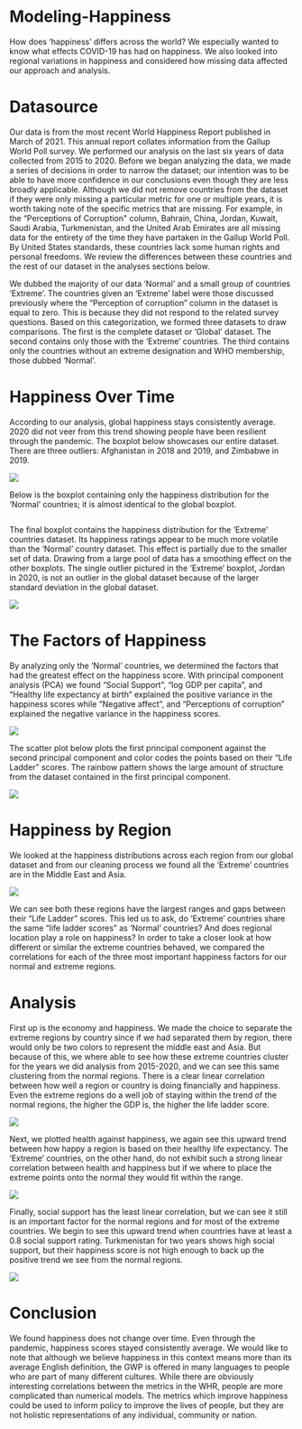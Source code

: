 # Modeling-Happiness
How does ‘happiness’ differs across the world? We especially wanted to know what effects COVID-19 has had on happiness. We also looked into regional variations in happiness and considered how missing data affected our approach and analysis.

# Datasource
Our data is from the most recent World Happiness Report published in March of 2021. This annual report collates information from the Gallup World Poll survey. We performed our analysis on the last six years of data collected from 2015 to 2020. Before we began analyzing the data, we made a series of decisions in order to narrow the dataset; our intention was to be able to have more confidence in our conclusions even though they are less broadly applicable. 
Although we did not remove countries from the dataset if they were only missing a particular metric for one or multiple years, it is worth taking note of the specific metrics that are missing. For example, in the “Perceptions of Corruption" column, Bahrain, China, Jordan, Kuwait, Saudi Arabia, Turkmenistan, and the United Arab Emirates are all missing data for the entirety of the time they have partaken in the Gallup World Poll. By United States standards, these countries lack some human rights and personal freedoms. We review the differences between these countries and the rest of our dataset in the analyses sections below. 

We dubbed the majority of our data ‘Normal’ and a small group of countries ‘Extreme’. The countries given an ‘Extreme’ label were those discussed previously where the “Perception of corruption” column in the dataset is equal to zero. This is because they did not respond to the related survey questions. Based on this categorization, we formed three datasets to draw comparisons. The first is the complete dataset or ‘Global’ dataset. The second contains only those with the ‘Extreme’ countries. The third contains only the countries without an extreme designation and WHO membership, those dubbed ‘Normal’. 

# Happiness Over Time
According to our analysis, global happiness stays consistently average. 2020 did not veer from this trend showing people have been resilient through the pandemic. The boxplot below showcases our entire dataset. There are three outliers: Afghanistan in 2018 and 2019, and Zimbabwe in 2019.

<img src="https://raw.githubusercontent.com/LKPelayoUribe/Modeling-Happiness/main/Global_dataSET.PNG">

Below is the boxplot containing only the happiness distribution for the ‘Normal’ countries; it is almost identical to the global boxplot.

<img src="">

The final boxplot contains the happiness distribution for the ‘Extreme’ countries dataset. Its happiness ratings appear to be much more volatile than the ‘Normal’ country dataset. This effect is partially due to the smaller set of data. Drawing from a large pool of data has a smoothing effect on the other boxplots. The single outlier pictured in the ‘Extreme’ boxplot, Jordan in 2020, is not an outlier in the global dataset because of the larger standard deviation in the global dataset.

<img src="https://raw.githubusercontent.com/LKPelayoUribe/Modeling-Happiness/main/Extreme_dataSET.PNG">

# The Factors of Happiness
By analyzing only the ‘Normal’ countries, we determined the factors that had the greatest effect on the happiness score. With principal component analysis (PCA) we found “Social Support”, “log GDP per capita”, and “Healthy life expectancy at birth” explained the positive variance in the happiness scores while “Negative affect”, and “Perceptions of corruption” explained the negative variance in the happiness scores. 

<img src="https://raw.githubusercontent.com/LKPelayoUribe/Modeling-Happiness/main/Happiness%20Biplot.PNG">

The scatter plot below plots the first principal component against the second principal component and color codes the points based on their “Life Ladder” scores. The rainbow pattern shows the large amount of structure from the dataset contained in the first principal component. 

<img src="https://raw.githubusercontent.com/LKPelayoUribe/Modeling-Happiness/main/Happiness%20PCA.PNG">

# Happiness by Region
We looked at the happiness distributions across each region from our global dataset and from our cleaning process we found all the ‘Extreme’ countries are in the Middle East and Asia. 

<img src="https://raw.githubusercontent.com/LKPelayoUribe/Modeling-Happiness/main/Happiness%20By%20Region.PNG">

We can see both these regions have the largest ranges and gaps between their “Life Ladder” scores. 
This led us to ask, do ‘Extreme’ countries share the same “life ladder scores” as ‘Normal’ countries? And does regional location play a role on happiness?
In order to take a closer look at how different or similar the extreme countries behaved, we compared the correlations for each of the three most important happiness factors for our normal and extreme regions. 

# Analysis

First up is the economy and happiness. We made the choice to separate the extreme regions by country since if we had separated them by region, there would only be two colors to represent the middle east and Asia. But because of this, we where able to see how these extreme countries cluster for the years we did analysis from 2015-2020, and we can see this same clustering from the normal regions. 
There is a clear linear correlation between how well a region or country is doing financially and happiness. Even the extreme regions do a well job of staying within the trend of the normal regions, the higher the GDP is, the higher the life ladder score.

<img src="https://raw.githubusercontent.com/LKPelayoUribe/Modeling-Happiness/main/Economic%20Outlook%20vs.%20Happiness.PNG">

Next, we plotted health against happiness, we again see this upward trend between how happy a region is based on their healthy life expectancy. The ‘Extreme’ countries, on the other hand, do not exhibit such a strong linear correlation between health and happiness but if we where to place the extreme points onto the normal they would fit within the range.

<img src="https://raw.githubusercontent.com/LKPelayoUribe/Modeling-Happiness/main/Predicted%20Health%20vs.%20Happiness.PNG">

Finally, social support has the least linear correlation, but we can see it still is an important factor for the normal regions and for most of the extreme countries. We begin to see this upward trend when countries have at least a 0.8 social support rating. 
Turkmenistan for two years shows high social support, but their happiness score is not high enough to back up the positive trend we see from the normal regions. 

<img src="https://raw.githubusercontent.com/LKPelayoUribe/Modeling-Happiness/main/Social%20Support%20vs.%20Happiness.PNG">

# Conclusion

We found happiness does not change over time. Even through the pandemic, happiness scores stayed consistently average. We would like to note that although we believe happiness in this context means more than its average English definition, the GWP is offered in many languages to people who are part of many different cultures. While there are obviously interesting correlations between the metrics in the WHR, people are more complicated than numerical models. The metrics which improve happiness could be used to inform policy to improve the lives of people, but they are not holistic representations of any individual, community or nation. 

